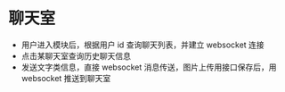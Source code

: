 <!--
 * @Author: Vincent
 * @Date: 2022-03-28 16:32:37
 * @LastEditTime: 2022-03-28 16:38:21
 * @LastEditors: Vincent
 * @Description:后台逻辑构思
-->

# 聊天室

- 用户进入模块后，根据用户 id 查询聊天列表，并建立 websocket 连接
- 点击某聊天室查询历史聊天信息
- 发送文字类信息，直接 websocket 消息传送，图片上传用接口保存后，用 websocket 推送到聊天室
